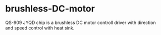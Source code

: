 # brushless-DC-motor
 
 QS-909 JYQD chip is a brushless DC motor controll driver with direction and speed control with heat sink.
